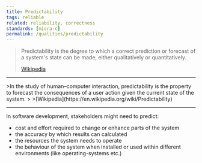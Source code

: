```yaml
---
title: Predictability
tags: reliable
related: reliability, correctness
standards: [misra-c]
permalink: /qualities/predictability
---
```


>Predictability is the degree to which a correct prediction or forecast of a system's state can be made, either qualitatively or quantitatively. 
>
>[Wikipedia](https://en.wikipedia.org/wiki/Predictability)

<hr>
>In the study of human–computer interaction, predictability is the property to forecast the consequences of a user action given the current state of the system. 
>
>[Wikipedia](https://en.wikipedia.org/wiki/Predictability)

<hr>

In software development, stakeholders might need to predict:

* cost and effort required to change or enhance parts of the system
* the accuracy by which results can calculated
* the resources the system needs to operate
* the behaviour of the system when installed or used within different environments (like operating-systems etc.) 
